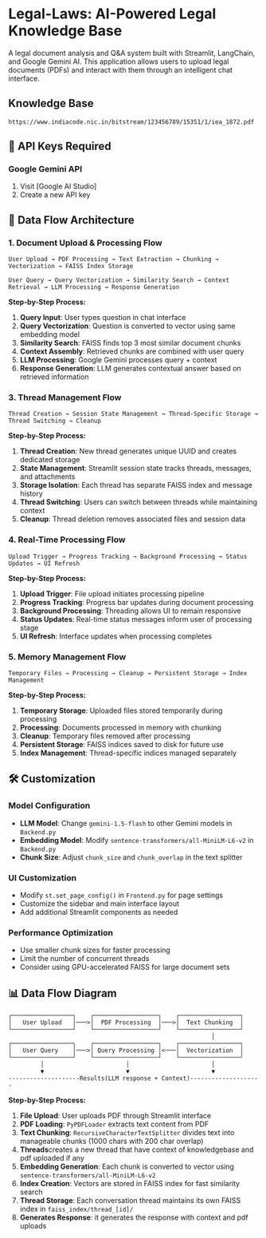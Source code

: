 # Legal-Laws: AI-Powered Legal Knowledge Base

A  legal document analysis and Q&A system built with Streamlit, LangChain, and Google Gemini AI. This application allows users to upload legal documents (PDFs) and interact with them through an intelligent chat interface.
##   Knowledge Base 
    https://www.indiacode.nic.in/bitstream/123456789/15351/1/iea_1872.pdf
## 🔑 API Keys Required

### Google Gemini API
1. Visit [Google AI Studio]
2. Create a new API key

## 🔄 Data Flow Architecture

### 1. Document Upload & Processing Flow
```
User Upload → PDF Processing → Text Extraction → Chunking → Vectorization → FAISS Index Storage
```

```
User Query → Query Vectorization → Similarity Search → Context Retrieval → LLM Processing → Response Generation
```

**Step-by-Step Process:**
1. **Query Input**: User types question in chat interface
2. **Query Vectorization**: Question is converted to vector using same embedding model
3. **Similarity Search**: FAISS finds top 3 most similar document chunks
4. **Context Assembly**: Retrieved chunks are combined with user query
5. **LLM Processing**: Google Gemini processes query + context
6. **Response Generation**: LLM generates contextual answer based on retrieved information

### 3. Thread Management Flow
```
Thread Creation → Session State Management → Thread-Specific Storage → Thread Switching → Cleanup
```

**Step-by-Step Process:**
1. **Thread Creation**: New thread generates unique UUID and creates dedicated storage
2. **State Management**: Streamlit session state tracks threads, messages, and attachments
3. **Storage Isolation**: Each thread has separate FAISS index and message history
4. **Thread Switching**: Users can switch between threads while maintaining context
5. **Cleanup**: Thread deletion removes associated files and session data

### 4. Real-Time Processing Flow
```
Upload Trigger → Progress Tracking → Background Processing → Status Updates → UI Refresh
```

**Step-by-Step Process:**
1. **Upload Trigger**: File upload initiates processing pipeline
2. **Progress Tracking**: Progress bar updates during document processing
3. **Background Processing**: Threading allows UI to remain responsive
4. **Status Updates**: Real-time status messages inform user of processing stage
5. **UI Refresh**: Interface updates when processing completes

### 5. Memory Management Flow
```
Temporary Files → Processing → Cleanup → Persistent Storage → Index Management
```

**Step-by-Step Process:**
1. **Temporary Storage**: Uploaded files stored temporarily during processing
2. **Processing**: Documents processed in memory with chunking
3. **Cleanup**: Temporary files removed after processing
4. **Persistent Storage**: FAISS indices saved to disk for future use
5. **Index Management**: Thread-specific indices managed separately

## 🛠️ Customization

### Model Configuration
- **LLM Model**: Change `gemini-1.5-flash` to other Gemini models in `Backend.py`
- **Embedding Model**: Modify `sentence-transformers/all-MiniLM-L6-v2` in `Backend.py`
- **Chunk Size**: Adjust `chunk_size` and `chunk_overlap` in the text splitter

### UI Customization
- Modify `st.set_page_config()` in `Frontend.py` for page settings
- Customize the sidebar and main interface layout
- Add additional Streamlit components as needed

### Performance Optimization
- Use smaller chunk sizes for faster processing
- Limit the number of concurrent threads
- Consider using GPU-accelerated FAISS for large document sets

## 📊 Data Flow Diagram

```
┌─────────────────┐    ┌──────────────────┐    ┌─────────────────┐
│   User Upload   │───>│  PDF Processing  │───>│  Text Chunking  │
└─────────────────┘    └──────────────────┘    └─────────────────┘
                                                         │
┌─────────────────┐    ┌──────────────────┐    ┌─────────────────┐
│   User Query    │───>│ Query Processing │<───│  Vectorization  │
└─────────────────┘    └──────────────────┘    └─────────────────┘
         │                       │                       │
         ▼                       ▼                       ▼
--------------------Results(LLM response + Context)--------------------
```

**Step-by-Step Process:**
1. **File Upload**: User uploads PDF through Streamlit interface
2. **PDF Loading**: `PyPDFLoader` extracts text content from PDF
3. **Text Chunking**: `RecursiveCharacterTextSplitter` divides text into manageable chunks (1000 chars with 200 char overlap)
4. **Threads**creates a new thread that have context of knowledgebase and pdf uploaded if any 
4. **Embedding Generation**: Each chunk is converted to vector using `sentence-transformers/all-MiniLM-L6-v2`
5. **Index Creation**: Vectors are stored in FAISS index for fast similarity search
6. **Thread Storage**: Each conversation thread maintains its own FAISS index in `faiss_index/thread_[id]/`
7. **Generates Response**: it generates the response with context and pdf uploads
```
